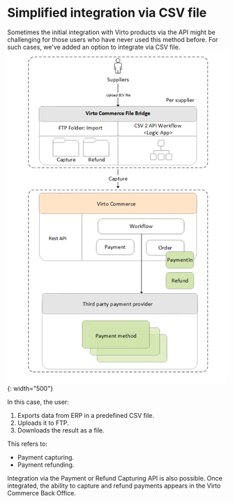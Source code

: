 # Simplified integration via CSV file

Sometimes the initial integration with Virto products via the API might be challenging for those users who have never used this method before. For such cases, we've added an option to integrate via CSV file.
![Integration via CSV file](media/scv-vs-api.png){: width="500"}

In this case, the user:

1. Exports data from ERP in a predefined CSV file.​
1. Uploads it to FTP.​
1. Downloads the result as a file.

This refers to:

* Payment capturing.
* Payment refunding.

Integration via the Payment or Refund Capturing API is also possible. Once integrated, the ability to capture and refund payments appears in the Virto Commerce Back Office.​
